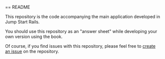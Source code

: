 == README

This repository is the code accompanying the main application developed in Jump Start Rails. 

You should use this repository as an "answer sheet" while developing your own version using the book. 

Of course, if you find issues with this repository, please feel free to [create an issue](https://github.com/RubySource/jsrails_main/issues) on the repository.
